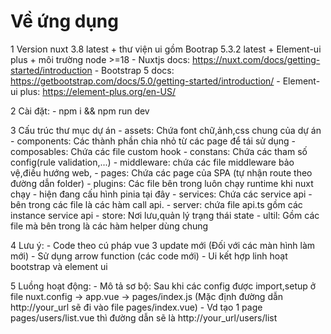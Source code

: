 # Về ứng dụng


1 Version nuxt 3.8 latest + thư viện ui gồm Bootrap 5.3.2 latest + Element-ui plus + môi trường node >=18
    - Nuxtjs docs: https://nuxt.com/docs/getting-started/introduction
    - Bootstrap 5 docs: https://getbootstrap.com/docs/5.0/getting-started/introduction/
    - Element-ui plus: https://element-plus.org/en-US/

2 Cài đặt:
    - npm i && npm run dev

3 Cấu trúc thư mục dự án
    - assets: Chứa font chữ,ảnh,css chung của dự án
    - components: Các thành phần chia nhỏ từ các page để tái sử dụng
    - composables: Chứa các file custom hook
    - constans: Chứa các tham số config(rule validation,...)
    - middleware: chứa các file middleware bảo vệ,điều hướng web,
    - pages: Chứa các page của SPA (tự nhận route theo đường dẫn folder)
    - plugins: Các file bên trong luôn chạy runtime khi nuxt chạy - hiện đang cấu hình pinia tại đây
    - services: Chứa các service api - bên trong các file là các hàm call api.
    - server: chứa file api.ts gồm các instance service api
    - store: Nơi lưu,quản lý trạng thái state
    - ultil: Gồm các file mà bên trong là các hàm helper dùng chung

4 Lưu ý:
    - Code theo cú pháp vue 3 update mới (Đối với các màn hình làm mới)
    - Sử dụng arrow function (các code mới)
    - Ui kết hợp linh hoạt bootstrap và element ui

5 Luồng hoạt động:
    - Mô tả sơ bộ: Sau khi các config được import,setup ở file nuxt.config -> app.vue -> pages/index.js (Mặc định đường dẫn http://your_url sẽ đi vào file pages/index.vue)
    - Vd tạo 1 page pages/users/list.vue thì đường dẫn sẽ là http://your_url/users/list
